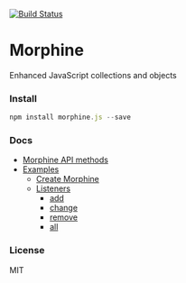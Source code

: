 [![Build Status](https://travis-ci.org/KlimMalgin/Morphine.svg?branch=master)](https://travis-ci.org/KlimMalgin/Morphine)

# Morphine
Enhanced JavaScript collections and objects

### Install

```js
npm install morphine.js --save
```

### Docs

* [Morphine API methods](https://github.com/KlimMalgin/Morphine/wiki/API)
* [Examples](https://github.com/KlimMalgin/Morphine/wiki/Examples)
  * [Create Morphine](https://github.com/KlimMalgin/Morphine/wiki/Examples#create-morphine)
  * [Listeners](https://github.com/KlimMalgin/Morphine/wiki/Examples#listeners)
    * [add](https://github.com/KlimMalgin/Morphine/wiki/Examples#add-events)
    * [change](https://github.com/KlimMalgin/Morphine/wiki/Examples#change-events)
    * [remove](https://github.com/KlimMalgin/Morphine/wiki/Examples#remove-events)
    * [all](https://github.com/KlimMalgin/Morphine/wiki/Examples#all-events)

### License
MIT